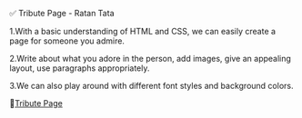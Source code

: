 ✅ Tribute Page - Ratan Tata

1.With a basic understanding of HTML and CSS, we can easily create a page for someone you admire.

2.Write about what you adore in the person, add images, give an appealing layout, use paragraphs appropriately.

3.We can also play around with different font styles and background colors.

🔗[Tribute Page](http://127.0.0.1:5500/index.html)
